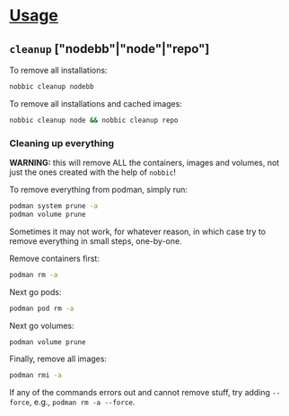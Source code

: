 [Usage](../Usage.markdown)
==========================

## `cleanup` ["nodebb"|"node"|"repo"]

To remove all installations:

```sh
nobbic cleanup nodebb
```

To remove all installations and cached images:

```sh
nobbic cleanup node && nobbic cleanup repo
```

### Cleaning up everything

**WARNING:** this will remove ALL the containers, images and volumes, not just the ones created with the help of `nobbic`!

To remove everything from podman, simply run:

```sh
podman system prune -a
podman volume prune
```

Sometimes it may not work, for whatever reason, in which case try to remove everything in small steps, one-by-one.

Remove containers first:

```sh
podman rm -a
```

Next go pods:

```sh
podman pod rm -a
```

Next go volumes:

```sh
podman volume prune
```

Finally, remove all images:

```sh
podman rmi -a
```

If any of the commands errors out and cannot remove stuff, try adding `--force`, e.g., `podman rm -a --force`.
